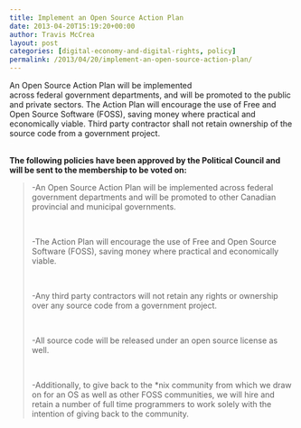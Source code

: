 ```yaml
---
title: Implement an Open Source Action Plan
date: 2013-04-20T15:19:20+00:00
author: Travis McCrea
layout: post
categories: [digital-economy-and-digital-rights, policy]
permalink: /2013/04/20/implement-an-open-source-action-plan/
---
```

<div id="magicdomid185">
  An Open Source Action Plan will be implemented across federal government departments, and will be promoted to the public and private sectors. The Action Plan will encourage the use of Free and Open Source Software (FOSS), saving money where practical and economically viable. Third party contractor shall not retain ownership of the source code from a government project.
</div>

<div>
  <span style="color: #ffffff;">&#8211;</span>
</div>

**The following policies have been approved by the Political Council and will be sent to the membership to be voted on:**

> -An Open Source Action Plan will be implemented across federal government departments and will be promoted to other Canadian provincial and municipal governments.
> 
> &nbsp;
> 
> -The Action Plan will encourage the use of Free and Open Source Software (FOSS), saving money where practical and economically viable.
> 
> &nbsp;
> 
> -Any third party contractors will not retain any rights or ownership over any source code from a government project.
> 
> &nbsp;
> 
> -All source code will be released under an open source license as well.
> 
> &nbsp;
> 
> -Additionally, to give back to the *nix community from which we draw on for an OS as well as other FOSS communities, we will hire and retain a number of full time programmers to work solely with the intention of giving back to the community.